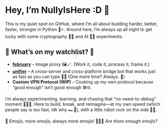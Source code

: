 # Hey, I’m NullyIsHere :D 🎉

This is my quiet spot on GitHub, where I’m all about building harder, better, faster, stronger in Python 🐍⚡. Around here, I’m always up all night to get lucky with some cryptography 🔐✨ and AI 🤖🧠 experiments.

## 👀 What’s on my watchlist? 👀

- **[february](https://github.com/NullyIsHere/february)** – Image proxy 🖼️🪄. (Work it, code it, process it, frame it.)
- **[unifier](https://github.com/UnifierHQ/unifier)** – A cross-server and cross-platform bridge bot that works just as fast as you can type 🚀💬 (One more time? Always. 🔁)
- **Custom VPN Protocol (WIP)** – Cooking up my own protocol because “good enough” isn’t good enough 🛠️🌐.

I’m always experimenting, learning, and chasing that “no-need-to-debug” moment 🤯🚫🐞. Here to build, break, and reimagine—at my own speed (which people say is too fast, idk why 🏎️💨), with a little robot rock on the side 🤖🎸.

🪩 Emojis, more emojis, always more emojis! 🥳🔥✨
*Are there enough emojis?*
